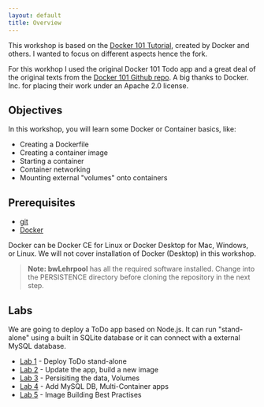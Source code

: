 ```yaml
---
layout: default
title: Overview
---
```


This workshop is based on the [Docker 101 Tutorial](https://www.docker.com/101-tutorial/), created by Docker and others. I wanted to focus on different aspects hence the fork. 

For this workhop I used the original Docker 101 Todo app and a great deal of the original texts from the [Docker 101 Github repo](https://github.com/docker/getting-started). A big thanks to Docker. Inc. for placing their work under an Apache 2.0 license.

## Objectives

In this workshop, you will learn some Docker or Container basics, like:

* Creating a Dockerfile
* Creating a container image
* Starting a container
* Container networking
* Mounting external "volumes" onto containers

## Prerequisites

* [git](https://git-scm.com/downloads)
* [Docker](https://docs.docker.com/desktop/)

Docker can be Docker CE for Linux or Docker Desktop for Mac, Windows, or Linux. We will not cover installation of Docker (Desktop) in this workshop.  

> **Note: bwLehrpool** has all the required software installed. Change into the PERSISTENCE directory before cloning the repository in the next step.

## Labs

We are going to deploy a ToDo app based on Node.js. It can run "stand-alone" using a built in SQLite database or it can connect with a external MySQL database. 

- [Lab 1](workshop/lab1.md) - Deploy ToDo stand-alone
- [Lab 2](workshop/lab2.md) - Update the app, build a new image
- [Lab 3](workshop/lab3.md) - Persisiting the data, Volumes
- [Lab 4](workshop/lab4.md) - Add MySQL DB, Multi-Container apps
- [Lab 5](workshop/lab5.md) - Image Building Best Practises

